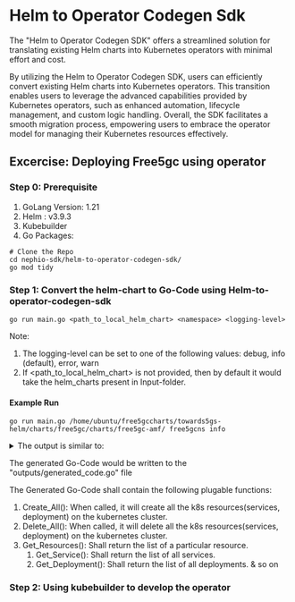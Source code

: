 # Helm to Operator Codegen Sdk
The "Helm to Operator Codegen SDK" offers a streamlined solution for translating existing Helm charts into Kubernetes operators with minimal effort and cost.

By utilizing the Helm to Operator Codegen SDK, users can efficiently convert existing Helm charts into Kubernetes operators. This transition enables users to leverage the advanced capabilities provided by Kubernetes operators, such as enhanced automation, lifecycle management, and custom logic handling. Overall, the SDK facilitates a smooth migration process, empowering users to embrace the operator model for managing their Kubernetes resources effectively.

## Excercise: Deploying Free5gc using operator
### Step 0: Prerequisite
1. GoLang Version: 1.21
2. Helm : v3.9.3
3. Kubebuilder
4. Go Packages:
```
# Clone the Repo
cd nephio-sdk/helm-to-operator-codegen-sdk/
go mod tidy
```

### Step 1: Convert the helm-chart to Go-Code using Helm-to-operator-codegen-sdk
```
go run main.go <path_to_local_helm_chart> <namespace> <logging-level>
```
Note:
1. The logging-level can be set to one of the following values: debug, info (default), error, warn
2. If <path_to_local_helm_chart> is not provided, then by default it would take the helm_charts present in Input-folder.

#### Example Run 
```
go run main.go /home/ubuntu/free5gccharts/towards5gs-helm/charts/free5gc/charts/free5gc-amf/ free5gcns info
```
<details>
<summary>The output is similar to:</summary>

```console
INFO[0000]  ----------------- Converting Helm to Yaml --------------------------
WARN[0000] Duplication Detected in Struct Mapping | For Preconditions
WARN[0000] Duplication Detected in Struct Mapping | For ConditionStatus
WARN[0000] Duplication Detected in Enum Mapping | For ConditionStatus
INFO[0000] CurFile --> | temp/templated/free5gc-amf/templates/amf-configmap.yaml
INFO[0000]  Current KRM Resource| Kind : ConfigMap| YamlFilePath : temp/templated/free5gc-amf/templates/amf-configmap.yaml
INFO[0000]       Converting Runtime to Json Completed
INFO[0000]       Converting Json to String Completed
INFO[0000] CurFile --> | temp/templated/free5gc-amf/templates/amf-deployment.yaml
INFO[0000]  Current KRM Resource| Kind : Deployment| YamlFilePath : temp/templated/free5gc-amf/templates/amf-deployment.yaml
INFO[0000]       Converting Runtime to Json Completed
INFO[0000]       Converting Json to String Completed
INFO[0000] CurFile --> | temp/templated/free5gc-amf/templates/amf-hpa.yaml
ERRO[0000] Unable to convert yaml to unstructured |Object 'Kind' is missing in 'null'
INFO[0000] CurFile --> | temp/templated/free5gc-amf/templates/amf-ingress.yaml
ERRO[0000] Unable to convert yaml to unstructured |Object 'Kind' is missing in 'null'
INFO[0000] CurFile --> | temp/templated/free5gc-amf/templates/amf-n2-nad.yaml
INFO[0000] Kind | NetworkAttachmentDefinition Would Be Treated as Third Party Kind
INFO[0000]       Converting Unstructured to String Completed
INFO[0000] CurFile --> | temp/templated/free5gc-amf/templates/amf-service.yaml
INFO[0000]  Current KRM Resource| Kind : Service| YamlFilePath : temp/templated/free5gc-amf/templates/amf-service.yaml
INFO[0000]       Converting Runtime to Json Completed
INFO[0000]       Converting Json to String Completed
INFO[0000] ----------------- Writing GO Code ---------------------------------
INFO[0000] ----------------- Program Run Successful| Summary ---------------------------------
INFO[0000] Deployment            |1
INFO[0000] NetworkAttachmentDefinition           |1
INFO[0000] Service               |1
INFO[0000] ConfigMap             |1
```
</details>


The generated Go-Code would be written to the "outputs/generated_code.go" file

The Generated Go-Code shall contain the following plugable functions:
1. Create_All():  When called, it will create all the k8s resources(services, deployment) on the kubernetes cluster.
2. Delete_All(): When called, it will delete all the k8s resources(services, deployment) on the kubernetes cluster.
3. Get_Resources(): Shall return the list of a particular resource.
    1. Get_Service(): Shall return the list of all services.
    2. Get_Deployment(): Shall return the list of all deployments. & so on

### Step 2: Using kubebuilder to develop the operator
